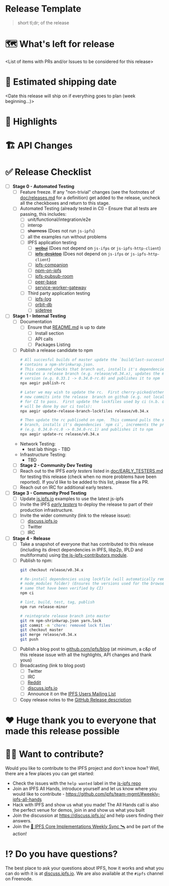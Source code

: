 # Release Template

> short tl;dr; of the release

# 🗺 What's left for release

<List of items with PRs and/or Issues to be considered for this release>

# 🚢 Estimated shipping date

<Date this release will ship on if everything goes to plan (week beginning...)>

# 🔦 Highlights

<Top highlights for this release>

# 🏗 API Changes

<Any API changes breaking or otherwise that people should know of>

# ✅ Release Checklist

- [ ] **Stage 0 - Automated Testing**
  - [ ] Feature freeze. If any "non-trivial" changes (see the footnotes of [doc/releases.md](https://github.com/ipfs/js-ipfs/tree/master/doc/releases.md) for a definition) get added to the release, uncheck all the checkboxes and return to this stage.
  - [ ] Automated Testing (already tested in CI) - Ensure that all tests are passing, this includes:
    - [ ] unit/functional/integration/e2e
    - [ ] interop
    - [ ] ~~sharness~~ (Does not run `js-ipfs`)
    - [ ] all the examples run without problems
    - [ ] IPFS application testing
      - [ ] ~~[webui](https://github.com/ipfs-shipyard/ipfs-webui)~~ (Does not depend on `js-ifps` or `js-ipfs-http-client`)
      - [ ] ~~[ipfs-desktop](https://github.com/ipfs-shipyard/ipfs-desktop)~~ (Does not depend on `js-ifps` or `js-ipfs-http-client`)
      - [ ] [ipfs-companion](https://github.com/ipfs-shipyard/ipfs-companion)
      - [ ] [npm-on-ipfs](https://github.com/ipfs-shipyard/npm-on-ipfs)
      - [ ] [ipfs-pubsub-room](https://github.com/ipfs-shipyard/ipfs-pubsub-room)
      - [ ] [peer-base](https://github.com/peer-base/peer-base)
      - [ ] [service-worker-gateway](https://github.com/ipfs-shipyard/service-worker-gateway)
    - [ ] Third party application testing
      - [ ] [ipfs-log](https://github.com/orbitdb/ipfs-log)
      - [ ] [orbit-db](https://github.com/orbitdb/orbit-db)
      - [ ] [sidetree](https://github.com/decentralized-identity/sidetree)
- [ ] **Stage 1 - Internal Testing**
  - [ ] Documentation
    - [ ] Ensure that [README.md](https://github.com/ipfs/js-ipfs/tree/master/README.md) is up to date
      - [ ] Install section
      - [ ] API calls
      - [ ] Packages Listing
  - [ ] Publish a release candidate to npm
    ```sh
    # All succesful builds of master update the `build/last-successful branch which
    # contains a npm-shrinkwrap.json.
    # This command checks that branch out, installs it's dependencies using `npm ci`,
    # creates a release branch (e.g. release/v0.34.x), updates the minor prerelease
    # version (e.g. 0.33.1 -> 0.34.0-rc.0) and publishes it to npm
    npx aegir publish-rc

    # Later we may wish to update the rc.  First cherry-picked/otherwise merged the
    # new commits into the release  branch on github (e.g. not locally) and wait
    # for CI to pass.  First update the lockfiles used by ci (n.b. one  day this
    # will be done by our ci tools):
    npx aegir update-release-branch-lockfiles release/v0.34.x

    # Then update the rc publisehd on npm.  This command pulls the specified release
    # branch, installs it's dependencies `npm ci`, increments the prerelease version
    # (e.g. 0.34.0-rc.0 -> 0.34.0-rc.1) and publishes it to npm
    npx aegir update-rc release/v0.34.x
    ```
  - Network Testing:
    - test lab things - TBD
  - Infrastructure Testing:
    - TBD
  - [ ] **Stage 2 - Community Dev Testing**
  - [ ] Reach out to the IPFS _early testers_ listed in [doc/EARLY_TESTERS.md](https://github.com/ipfs/js-ipfs/tree/master/doc/EARLY_TESTERS.md) for testing this release (check when no more problems have been reported). If you'd like to be added to this list, please file a PR.
  - [ ] Reach out on IRC for additional early testers.
- [ ] **Stage 3 - Community Prod Testing**
  - [ ] Update [js.ipfs.io](https://js.ipfs.io) examples to use the latest js-ipfs
  - [ ] Invite the IPFS [_early testers_](https://github.com/ipfs/js-ipfs/tree/master/doc/EARLY_TESTERS.md) to deploy the release to part of their production infrastructure.
  - [ ] Invite the wider community (link to the release issue):
    - [ ] [discuss.ipfs.io](https://discuss.ipfs.io/c/announcements)
    - [ ] Twitter
    - [ ] IRC
- [ ] **Stage 4 - Release**
  - [ ] Take a snapshot of everyone that has contributed to this release (including its direct dependencies in IPFS, libp2p, IPLD and multiformats) using [the js-ipfs-contributors module](https://www.npmjs.com/package/js-ipfs-contributors).
  - [ ] Publish to npm:
    ```sh
    git checkout release/v0.34.x

    # Re-install dependencies using lockfile (will automatically remove your
    # node_modules folder) (Ensures the versions used for the browser build are the
    # same that have been verified by CI)
    npm ci

    # lint, build, test, tag, publish
    npm run release-minor

    # reintegrate release branch into master
    git rm npm-shrinkwrap.json yarn.lock
    git commit -m 'chore: removed lock files'
    git checkout master
    git merge release/v0.34.x
    git push
    ```
  - [ ] Publish a blog post to [github.com/ipfs/blog](https://github.com/ipfs/blog) (at minimum, a c&p of this release issue with all the highlights, API changes and thank yous)
  - [ ] Broadcasting (link to blog post)
    - [ ] Twitter
    - [ ] IRC
    - [ ] [Reddit](https://reddit.com/r/ipfs)
    - [ ] [discuss.ipfs.io](https://discuss.ipfs.io/c/announcements)
    - [ ] Announce it on the [IPFS Users Mailing List](https://groups.google.com/forum/#!forum/ipfs-users)
  - [ ] Copy release notes to the [GitHub Release description](https://github.com/ipfs/js-ipfs/releases)

# ❤️ Huge thank you to everyone that made this release possible

<Generated contributor list>

# 🙌🏽 Want to contribute?

Would you like to contribute to the IPFS project and don't know how? Well, there are a few places you can get started:

- Check the issues with the `help wanted` label in the [js-ipfs repo](https://github.com/ipfs/js-ipfs/issues?q=is%3Aopen+is%3Aissue+label%3A%22help+wanted%22)
- Join an IPFS All Hands, introduce yourself and let us know where you would like to contribute - https://github.com/ipfs/team-mgmt/#weekly-ipfs-all-hands
- Hack with IPFS and show us what you made! The All Hands call is also the perfect venue for demos, join in and show us what you built
- Join the discussion at https://discuss.ipfs.io/ and help users finding their answers.
- Join the [🚀 IPFS Core Implementations Weekly Sync 🛰](https://github.com/ipfs/team-mgmt/issues/992) and be part of the action!

# ⁉️ Do you have questions?

The best place to ask your questions about IPFS, how it works and what you can do with it is at [discuss.ipfs.io](https://discuss.ipfs.io). We are also available at the `#ipfs` channel on Freenode.
